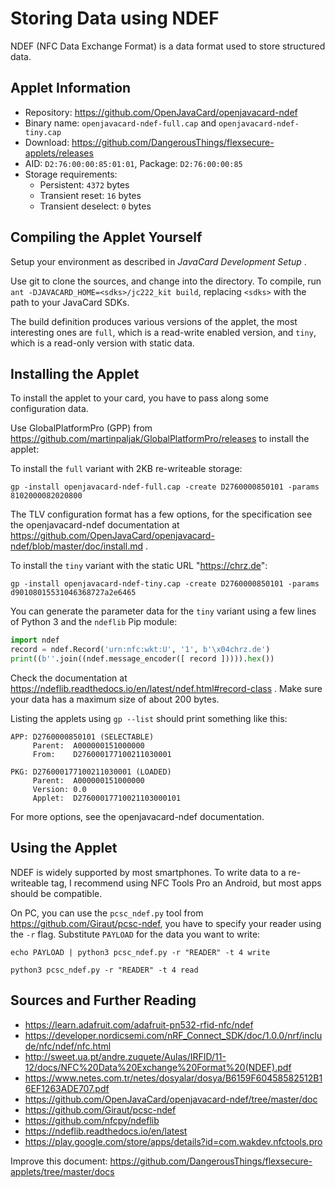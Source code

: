 # Storing Data using NDEF

NDEF (NFC Data Exchange Format) is a data format used to store structured data.

## Applet Information

- Repository: https://github.com/OpenJavaCard/openjavacard-ndef
- Binary name: `openjavacard-ndef-full.cap` and `openjavacard-ndef-tiny.cap`
- Download: https://github.com/DangerousThings/flexsecure-applets/releases
- AID: `D2:76:00:00:85:01:01`, Package: `D2:76:00:00:85`
- Storage requirements:
  - Persistent: `4372` bytes
  - Transient reset: `16` bytes
  - Transient deselect: `0` bytes

## Compiling the Applet Yourself

Setup your environment as described in *JavaCard Development Setup* .

Use git to clone the sources, and change into the directory. To compile, run `ant -DJAVACARD_HOME=<sdks>/jc222_kit build`, replacing `<sdks>` with the path to your JavaCard SDKs.

The build definition produces various versions of the applet, the most interesting ones are `full`, which is a read-write enabled version, and `tiny`, which is a read-only version with static data.

## Installing the Applet

To install the applet to your card, you have to pass along some configuration data.

Use GlobalPlatformPro (GPP) from https://github.com/martinpaljak/GlobalPlatformPro/releases to install the applet:

To install the `full` variant with 2KB re-writeable storage:

```
gp -install openjavacard-ndef-full.cap -create D2760000850101 -params 8102000082020800
```

The TLV configuration format has a few options, for the specification see the openjavacard-ndef documentation at https://github.com/OpenJavaCard/openjavacard-ndef/blob/master/doc/install.md .

To install the `tiny` variant with the static URL "https://chrz.de":

```
gp -install openjavacard-ndef-tiny.cap -create D2760000850101 -params d90108015531046368727a2e6465
```

You can generate the parameter data for the `tiny` variant using a few lines of Python 3 and the `ndeflib` Pip module:

```python
import ndef
record = ndef.Record('urn:nfc:wkt:U', '1', b'\x04chrz.de')
print((b''.join((ndef.message_encoder([ record ])))).hex())
```

Check the documentation at https://ndeflib.readthedocs.io/en/latest/ndef.html#record-class . Make sure your data has a maximum size of about 200 bytes.

Listing the applets using `gp --list` should print something like this:

```
APP: D2760000850101 (SELECTABLE)
     Parent:  A000000151000000
     From:    D276000177100211030001

PKG: D276000177100211030001 (LOADED)
     Parent:  A000000151000000
     Version: 0.0
     Applet:  D27600017710021103000101
```

For more options, see the openjavacard-ndef documentation.

## Using the Applet

NDEF is widely supported by most smartphones. To write data to a re-writeable tag, I recommend using NFC Tools Pro an Android, but most apps should be compatible. 

On PC, you can use the `pcsc_ndef.py` tool from https://github.com/Giraut/pcsc-ndef, you have to specify your reader using the `-r` flag. Substitute `PAYLOAD` for the data you want to write:

```
echo PAYLOAD | python3 pcsc_ndef.py -r "READER" -t 4 write

python3 pcsc_ndef.py -r "READER" -t 4 read
```

## Sources and Further Reading

- https://learn.adafruit.com/adafruit-pn532-rfid-nfc/ndef
- https://developer.nordicsemi.com/nRF_Connect_SDK/doc/1.0.0/nrf/include/nfc/ndef/nfc.html
- http://sweet.ua.pt/andre.zuquete/Aulas/IRFID/11-12/docs/NFC%20Data%20Exchange%20Format%20(NDEF).pdf
- https://www.netes.com.tr/netes/dosyalar/dosya/B6159F60458582512B16EF1263ADE707.pdf
- https://github.com/OpenJavaCard/openjavacard-ndef/tree/master/doc
- https://github.com/Giraut/pcsc-ndef
- https://github.com/nfcpy/ndeflib
- https://ndeflib.readthedocs.io/en/latest
- https://play.google.com/store/apps/details?id=com.wakdev.nfctools.pro

Improve this document: https://github.com/DangerousThings/flexsecure-applets/tree/master/docs